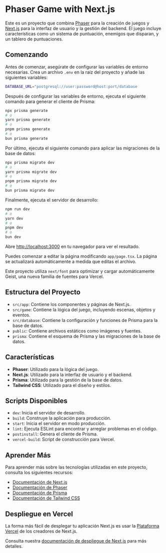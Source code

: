 # Phaser Game with Next.js

Este es un proyecto que combina [Phaser](https://phaser.io) para la creación de juegos y [Next.js](https://nextjs.org) para la interfaz de usuario y la gestión del backend. El juego incluye características como un sistema de puntuación, enemigos que disparan, y un tablero de puntuaciones.

## Comenzando

Antes de comenzar, asegúrate de configurar las variables de entorno necesarias. Crea un archivo `.env` en la raíz del proyecto y añade las siguientes variables:

```bash
DATABASE_URL="postgresql://user:password@host:port/database
```

Después de configurar las variables de entorno, ejecuta el siguiente comando para generar el cliente de Prisma:

```bash
npx prisma generate
# o
yarn prisma generate
# o
pnpm prisma generate
# o
bun prisma generate
```

Por último, ejecuta el siguiente comando para aplicar las migraciones de la base de datos:

```bash
npx prisma migrate dev
# o
yarn prisma migrate dev
# o
pnpm prisma migrate dev
# o
bun prisma migrate dev
```

Finalmente, ejecuta el servidor de desarrollo:

```bash
npm run dev
# o
yarn dev
# o
pnpm dev
# o
bun dev
```

Abre [http://localhost:3000](http://localhost:3000) en tu navegador para ver el resultado.

Puedes comenzar a editar la página modificando `app/page.tsx`. La página se actualizará automáticamente a medida que editas el archivo.

Este proyecto utiliza `next/font` para optimizar y cargar automáticamente Geist, una nueva familia de fuentes para Vercel.

## Estructura del Proyecto

- `src/app`: Contiene los componentes y páginas de Next.js.
- `src/game`: Contiene la lógica del juego, incluyendo escenas, objetos y eventos.
- `src/database`: Contiene la configuración y funciones de Prisma para la base de datos.
- `public`: Contiene archivos estáticos como imágenes y fuentes.
- `prisma`: Contiene el esquema de Prisma y las migraciones de la base de datos.

## Características

- **Phaser**: Utilizado para la lógica del juego.
- **Next.js**: Utilizado para la interfaz de usuario y el backend.
- **Prisma**: Utilizado para la gestión de la base de datos.
- **Tailwind CSS**: Utilizado para el diseño y estilos.

## Scripts Disponibles

- `dev`: Inicia el servidor de desarrollo.
- `build`: Construye la aplicación para producción.
- `start`: Inicia el servidor en modo producción.
- `lint`: Ejecuta ESLint para encontrar y arreglar problemas en el código.
- `postinstall`: Genera el cliente de Prisma.
- `vercel-build`: Script de construcción para Vercel.

## Aprender Más

Para aprender más sobre las tecnologías utilizadas en este proyecto, consulta los siguientes recursos:

- [Documentación de Next.js](https://nextjs.org/docs)
- [Documentación de Phaser](https://phaser.io/docs)
- [Documentación de Prisma](https://www.prisma.io/docs)
- [Documentación de Tailwind CSS](https://tailwindcss.com/docs)

## Despliegue en Vercel

La forma más fácil de desplegar tu aplicación Next.js es usar la [Plataforma Vercel](https://vercel.com) de los creadores de Next.js.

Consulta nuestra [documentación de despliegue de Next.js](https://nextjs.org/docs/deployment) para más detalles.

